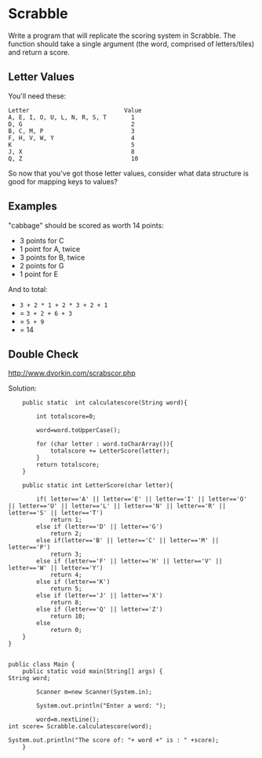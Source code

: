 # Scrabble

Write a program that will replicate the scoring system in Scrabble. The function should take a single argument (the word, comprised of letters/tiles) and return a score. 

## Letter Values

You'll need these:

```plain
Letter                           Value
A, E, I, O, U, L, N, R, S, T       1
D, G                               2
B, C, M, P                         3
F, H, V, W, Y                      4
K                                  5
J, X                               8
Q, Z                               10
```

So now that you've got those letter values, consider what data structure is good for mapping keys to values?

## Examples
"cabbage" should be scored as worth 14 points:

- 3 points for C
- 1 point for A, twice
- 3 points for B, twice
- 2 points for G
- 1 point for E

And to total:

- `3 + 2 * 1 + 2 * 3 + 2 + 1`
- = `3 + 2 + 6 + 3`
- = `5 + 9`
- = 14

## Double Check
http://www.dvorkin.com/scrabscor.php



Solution:


```public class Scrabble{
    public static  int calculatescore(String word){

        int totalscore=0;

        word=word.toUpperCase();

        for (char letter : word.toCharArray()){
            totalscore += LetterScore(letter);
        }
        return totalscore;
    }

    public static int LetterScore(char letter){

        if( letter=='A' || letter=='E' || letter=='I' || letter=='O' || letter=='U' || letter=='L' || letter=='N' || letter=='R' || letter=='S' || letter=='T')
            return 1;
        else if (letter=='D' || letter=='G')
            return 2;
        else if(letter=='B' || letter=='C' || letter=='M' || letter=='P')
            return 3;
        else if (letter=='F' || letter=='H' || letter=='V' || letter=='W' || letter=='Y')
            return 4;
        else if (letter=='K')
            return 5;
        else if (letter=='J' || letter=='X')
            return 8;
        else if (letter=='Q' || letter=='Z')
            return 10;
        else
            return 0;
    }
}


public class Main {
    public static void main(String[] args) {
String word;

        Scanner m=new Scanner(System.in);

        System.out.println("Enter a word: ");

        word=m.nextLine();
int score= Scrabble.calculatescore(word);

System.out.println("The score of: "+ word +" is : " +score);
    }

```
